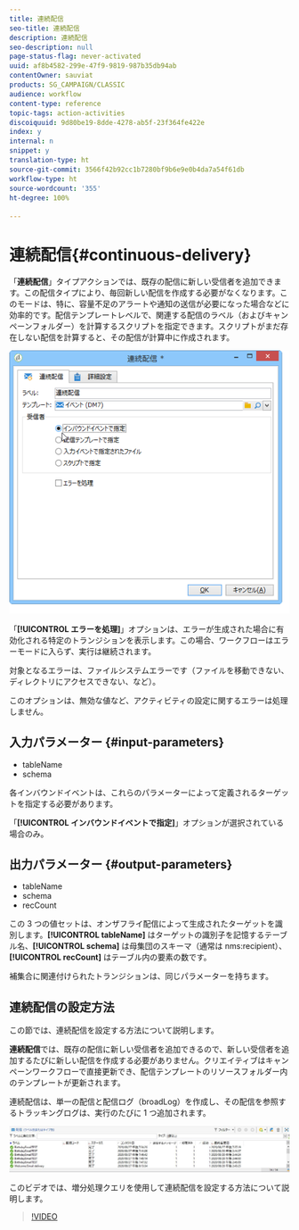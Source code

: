 ```yaml
---
title: 連続配信
seo-title: 連続配信
description: 連続配信
seo-description: null
page-status-flag: never-activated
uuid: af8b4582-299e-47f9-9819-987b35db94ab
contentOwner: sauviat
products: SG_CAMPAIGN/CLASSIC
audience: workflow
content-type: reference
topic-tags: action-activities
discoiquuid: 9d80be19-8dde-4278-ab5f-23f364fe422e
index: y
internal: n
snippet: y
translation-type: ht
source-git-commit: 3566f42b92cc1b7280bf9b6e9e0b4da7a54f61db
workflow-type: ht
source-wordcount: '355'
ht-degree: 100%

---
```



# 連続配信{#continuous-delivery}

「**連続配信**」タイプアクションでは、既存の配信に新しい受信者を追加できます。この配信タイプにより、毎回新しい配信を作成する必要がなくなります。このモードは、特に、容量不足のアラートや通知の送信が必要になった場合などに効率的です。配信テンプレートレベルで、関連する配信のラベル（およびキャンペーンフォルダー）を計算するスクリプトを指定できます。スクリプトがまだ存在しない配信を計算すると、その配信が計算中に作成されます。

![](assets/edit_diffusion_fil.png)

「**[!UICONTROL エラーを処理]**」オプションは、エラーが生成された場合に有効化される特定のトランジションを表示します。この場合、ワークフローはエラーモードに入らず、実行は継続されます。

対象となるエラーは、ファイルシステムエラーです（ファイルを移動できない、ディレクトリにアクセスできない、など）。

このオプションは、無効な値など、アクティビティの設定に関するエラーは処理しません。

## 入力パラメーター {#input-parameters}

* tableName
* schema

各インバウンドイベントは、これらのパラメーターによって定義されるターゲットを指定する必要があります。

「**[!UICONTROL インバウンドイベントで指定]**」オプションが選択されている場合のみ。

## 出力パラメーター {#output-parameters}

* tableName
* schema
* recCount

この 3 つの値セットは、オンザフライ配信によって生成されたターゲットを識別します。**[!UICONTROL tableName]** はターゲットの識別子を記憶するテーブル名、**[!UICONTROL schema]** は母集団のスキーマ（通常は nms:recipient）、**[!UICONTROL recCount]** はテーブル内の要素の数です。

補集合に関連付けられたトランジションは、同じパラメーターを持ちます。

## 連続配信の設定方法

この節では、連続配信を設定する方法について説明します。

**連続配信**&#x200B;では、既存の配信に新しい受信者を追加できるので、新しい受信者を追加するたびに新しい配信を作成する必要がありません。クリエイティブはキャンペーンワークフローで直接更新でき、配信テンプレートのリソースフォルダー内のテンプレートが更新されます。

連続配信は、単一の配信と配信ログ（broadLog）を作成し、その配信を参照するトラッキングログは、実行のたびに 1 つ追加されます。

![連続配信](assets/delivery_continuous.jpg)

このビデオでは、増分処理クエリを使用して連続配信を設定する方法について説明します。

>[!VIDEO](https://video.tv.adobe.com/v/25039?quality=12&captions=jpn)
